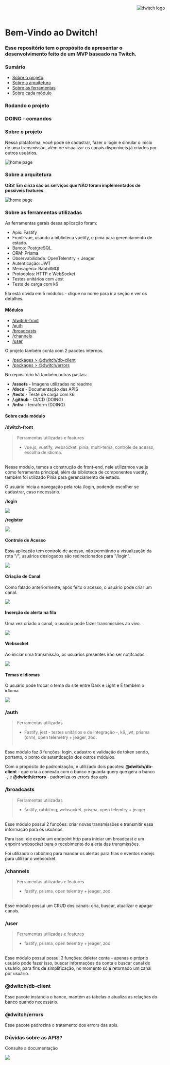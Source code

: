 </br>
    <div style="width: 100vw; display:flex; justify-content:center;">
        <img  src="./assets/dwitch.png" alt="dwitch logo" />
    </div>
</br>

# Bem-Vindo ao Dwitch!

### Esse repositório tem o propósito de apresentar o desenvolvimento feito de um MVP baseado na Twitch.

### Sumário

- [Sobre o projeto](#sobre-o-projeto)
- [Sobre a arquitetura](#sobre-a-arquitetura)
- [Sobre as ferramentas](#sobre-as-ferramentas-utilizadas)
- [Sobre cada módulo](#sobre-cada-módulo)

### Rodando o projeto

### **DOING - comandos**

### Sobre o projeto

Nessa plataforma, você pode se cadastrar, fazer o login e simular o inicio de uma transmissão, além de visualizar os canais disponíveis já criados por outros usuários.

<img src="./assets/home-has-channel.png" alt="home page" style="max-width: 800px;"/>

### Sobre a arquitetura

**OBS: Em cinza são os serviços que NÃO foram implementados de possíveis features.**

<img src="./assets/arquitetura.png" alt="home page" style="max-width: 800px;"/>

### Sobre as ferramentas utilizadas

As ferramentas gerais dessa aplicação foram:
- Apis: Fastify
- Front: vue, usando a biblioteca vuetify, e pinia para gerenciamento de estado.
- Banco: PostgreSQL.
- ORM: Prisma
- Observabilidade: OpenTelemtry + Jeager
- Autenticação: JWT
- Mensageria: RabbitMQL
- Protocolos: HTTP e WebSocket
- Testes unitários com Jest
- Teste de carga com k6

Ela está divida em 5 módulos - clique no nome para ir a seção e ver os detalhes. 

#### Módulos

- [/dwitch-front](#dwitch-front)
- [/auth](#auth)
- [/broadcasts](#broadcasts)
- [/channels](#channels)
- [/user](#user)

O projeto também conta com 2 pacotes internos.

- [/packages > @dwitch/db-client](#@dwitch/db-client)
- [/packages > @dwitch/errors](#@dwitch/db-client)

No repositório há também outras pastas:

- **/assets** - Imagens utilizadas no readme
- **/docs** - Documentação das APIS
- **/tests** - Teste de carga com k6
- **/.github** - CI/CD (DOING)
- **/infra** - terraform (DOING)

#### Sobre cada módulo

#### /dwitch-front

> Ferramentas utilizadas e features
>
> - vue.js, vuetify, websocket, pinia, multi-tema, controle de acesso, escolha de idioma.
>   <br/><br/>

Nesse módulo, temos a construção do front-end, nele utilizamos vue.js como ferramenta principal, além da biblioteca de componentes vuetify, também foi utilizado Pinia para gerenciamento de estado.

O usuário inicia a navegação pela rota /login, podendo escolher se cadastrar, caso necessário.

**/login**

<img src="./assets/login.png" style="max-width: 800px;"/>

**/register**

<img src="./assets/register.png" style="max-width: 800px;"/>

#### Controle de Acesso

Essa aplicação tem controle de acesso, não permitindo a visualização da rota "/", usuários deslogados são redirecionados para "/login".

<img src="./assets/create-channel.png.png" style="max-width: 800px;"/>

#### Criação de Canal

Como falado anteriormente, após feito o acesso, o usuário pode criar um canal.

<img src="./assets/create-channel.png" style="max-width: 800px;"/>

#### Inserção do alerta na fila

Uma vez criado o canal, o usuário pode fazer transmissões ao vivo.

<img src="./assets/home-has-channel.png" style="max-width: 800px;"/>

#### Websocket

Ao iniciar uma transmissão, os usuários presentes irão ser notifcados.

<img src="./assets/websocket-pt.png" style="max-width: 800px;"/>

#### Temas e Idiomas

O usuário pode trocar o tema do site entre Dark e Light e E também o idioma.

<img src="./assets/home-white-has-channel.png" style="max-width: 800px;"/>


### /auth

> Ferramentas utilizadas
>
> - Fastify, jest - testes unitários e de integração -, k6, jwt, prisma (orm), open telemetry + jeager, zod.
>   <br/> <br/>

Esse módulo faz 3 funções: login, cadastro e validação de token sendo, portanto, o ponto de autenticação dos outros módulos.

Com o propósito de padronização, é utilizado dois pacotes: **@dwitch/db-client** - que cria a conexão com o banco e guarda query que gera o banco -, e **@dwicth/errors** - padroniza os errors das apis.

### /broadcasts

> Ferramentas utilizadas
>
> - fastify, rabbitmq, websocket, prisma, open telemtry + jeager.
>   <br/><br/>

Esse módulo possui 2 funções: criar novas transmissões e transmitir essa informação para os usuários.

Para isso, ele expõe um endpoint http para iniciar um broadcast e um enpoint websocket para o recebimento do alerta das transmissões.

Foi utilizado o rabbitmq para mandar os alertas para filas e eventos nodejs para utilizar o websocket.

### /channels

> Ferramentas utilizadas e features
>
> - fastify, prisma, open telemtry + jeager, zod.
>   <br/><br/>

Esse módulo possui um CRUD dos canais: cria, buscar, atualizar e apagar canais.

### /user

> Ferramentas utilizadas e features
>
> - fastify, prisma, open telemtry + jeager, zod.
>   <br/><br/>

Esse módulo possui possui 3 funções: deletar conta - apenas o próprio usuário pode fazer isso, buscar informações da conta e buscar canal do usuário, para fins de simplificação, no momento só é retornado um canal por usuário.

### @dwitch/db-client

Esse pacote instancia o banco, mantém as tabelas e atualiza as relações do banco quando necessário.

### @dwitch/errors

Esse pacote padrozina o tratamento dos errors das apis.

### Dúvidas sobre as APIS?

Consulte a documentação

<img src="./assets/docs.png" />

